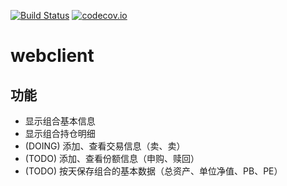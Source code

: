 [![Build Status](https://travis-ci.org/guhe/webclient.svg)](https://travis-ci.org/guhe/webclient)
[![codecov.io](https://codecov.io/github/guhe/webclient/coverage.svg)](https://codecov.io/github/guhe/webclient)

# webclient

## 功能
* 显示组合基本信息
* 显示组合持仓明细
* (DOING) 添加、查看交易信息（卖、卖）
* (TODO) 添加、查看份额信息（申购、赎回）
* (TODO) 按天保存组合的基本数据（总资产、单位净值、PB、PE）

